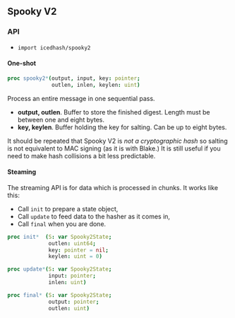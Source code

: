 ## Spooky V2
### API

 - `import icedhash/spooky2`

#### One-shot
```nim
proc spooky2*(output, input, key: pointer;
              outlen, inlen, keylen: uint)
```

Process an entire message in one sequential pass.

 - **output, outlen**. Buffer to store the finished digest. Length must be between one and eight bytes.
 - **key, keylen**. Buffer holding the key for salting. Can be up to eight bytes.

It should be repeated that Spooky V2 is *not a cryptographic hash* so
salting is not equivalent to MAC signing (as it is with Blake.) It is
still useful if you need to make hash collisions a bit less predictable.

#### Steaming
The streaming API is for data which is processed in chunks. It works like this:

 - Call `init` to prepare a state object,
 - Call `update` to feed data to the hasher as it comes in,
 - Call `final` when you are done.

```nim
proc init*  (S: var Spooky2State;
             outlen: uint64;
             key: pointer = nil;
             keylen: uint = 0)
```

```nim
proc update*(S: var Spooky2State;
             input: pointer;
             inlen: uint)
```

```nim
proc final* (S: var Spooky2State;
             output: pointer;
             outlen: uint)
```

